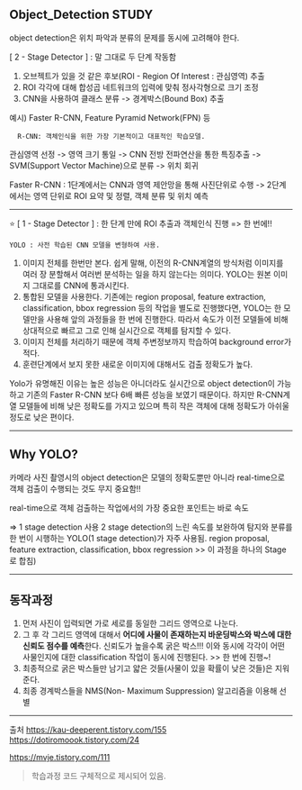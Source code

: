 ## Object_Detection STUDY
object detection은 위치 파악과 분류의 문제를 동시에 고려해야 한다.


[ 2 - Stage Detector ] : 말 그대로 두 단계 작동함

  1) 오브젝트가 있을 것 같은 후보(ROI - Region Of Interest : 관심영역) 추출
  2) ROI 각각에 대해 합성곱 네트워크의 입력에 맞춰 정사각형으로 크기 조정
  3) CNN을 사용하여 클래스 분류 -> 경계박스(Bound Box) 추출

  예시) Faster R-CNN, Feature Pyramid Network(FPN) 등
      
      R-CNN: 객체인식을 위한 가장 기본적이고 대표적인 학습모델.

관심영역 선정 -> 영역 크기 통일 -> CNN 전방 전파연산을 통한 특징추출 -> SVM(Support Vector Machine)으로 분류 -> 위치 회귀
            
            
Faster R-CNN 
: 1단계에서는 CNN과 영역 제안망을 통해 사진단위로 수행 -> 2단계에서는 영역 단위로 ROI 요약 및 정렬, 객체 분류 및 위치 예측

    
---

⭐️ [ 1 - Stage Detector ] : 한 단계 만에 ROI 추출과 객체인식 진행 => 한 번에!!
    
    YOLO : 사전 학습된 CNN 모델을 변형하여 사용. 

1. 이미지 전체를 한번만 본다. 쉽게 말해, 이전의 R-CNN계열의 방식처럼 이미지를 여러 장 분할해서 여러번 분석하는 일을 하지 않는다는 의미다. YOLO는 원본 이미지 그대로를 CNN에 통과시킨다.
2. 통합된 모델을 사용한다. 기존에는 region proposal, feature extraction, classification, bbox regression 등의 작업을 별도로 진행했다면,
  YOLO는 한 모델만을 사용해 앞의 과정들을 한 번에 진행한다. 따라서 속도가 이전 모델들에 비해 상대적으로 빠르고 그로 인해 실시간으로 객체를 탐지할 수 있다.
3. 이미지 전체를 처리하기 때문에 객체 주변정보까지 학습하여 background error가 적다.
4. 훈련단계에서 보지 못한 새로운 이미지에 대해서도 검출 정확도가 높다. 

Yolo가 유명해진 이유는 높은 성능은 아니더라도 실시간으로  object detection이 가능하고 기존의  Faster R-CNN 보다 6배 빠른 성능을 보였기 때문이다.
하지만 R-CNN계열 모델들에 비해 낮은 정확도를 가지고 있으며 특히 작은 객체에 대해 정확도가 아쉬울 정도로 낮은 편이다.


---

## Why YOLO?

카메라 사진 촬영시의 object detection은 
모델의 정확도뿐만 아니라 real-time으로 객체 검출이 수행되는 것도 무지 중요함!!

real-time으로 객체 검출하는 작업에서의 가장 중요한 포인트는 바로 속도

=> 1 stage detection 사용
2 stage detection의 느린 속도를 보완하여 탐지와 분류를 한 번이 시행하는 YOLO(1 stage detection)가 자주 사용됨. region proposal, feature extraction, classification, bbox regression >> 이 과정을 하나의 Stage로 합침)



---

## 동작과정

1. 먼저 사진이 입력되면 가로 세로를 동일한 그리드 영역으로 나눈다. 
2. 그 후 각 그리드 영역에 대해서 **어디에 사물이 존재하는지 바운딩박스와 박스에 대한 신뢰도 점수를 예측**한다. 신뢰도가 높을수록 굵은 박스!!!
   이와 동시에 각각이 어떤 사물인지에 대한 classification 작업이 동시에 진행된다.  >>  한 번에 진행~!
3. 최종적으로 굵은 박스들만 남기고 얇은 것들(사물이 있을 확률이 낮은 것들)은 지워 준다.
4. 최종 경계박스들을  NMS(Non- Maximum Suppression) 알고리즘을 이용해 선별

---




출처
https://kau-deeperent.tistory.com/155
https://dotiromoook.tistory.com/24

https://mvje.tistory.com/111 
> 학습과정 코드 구체적으로 제시되어 있음.
